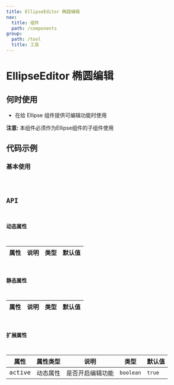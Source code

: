 ```yaml
---
title: EllipseEditor 椭圆编辑
nav:
  title: 组件
  path: /components
group:
  path: /tool
  title: 工具
---
```


# EllipseEditor 椭圆编辑

## 何时使用

- 在给 Ellipse 组件提供可编辑功能时使用

**注意:** 本组件必须作为Ellipse组件的子组件使用

## 代码示例

### 基本使用

<code src="./demo/demo-01.tsx" />

## API

### 动态属性

| 属性 |说明|类型|默认值|
|-----|----|----|----|

### 静态属性

| 属性 |说明|类型|默认值|
|-----|----|----|----|

### 扩展属性

| 属性 | 属性类型 |说明|类型|默认值|
|-----|----|----|----|----|
|active| 动态属性 | 是否开启编辑功能 | `boolean` | `true` |

